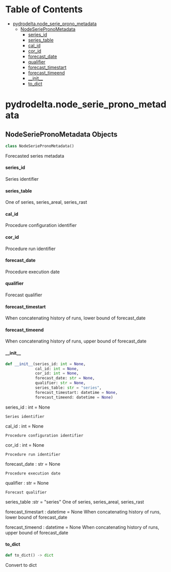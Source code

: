 # Table of Contents

* [pydrodelta.node\_serie\_prono\_metadata](#pydrodelta.node_serie_prono_metadata)
  * [NodeSeriePronoMetadata](#pydrodelta.node_serie_prono_metadata.NodeSeriePronoMetadata)
    * [series\_id](#pydrodelta.node_serie_prono_metadata.NodeSeriePronoMetadata.series_id)
    * [series\_table](#pydrodelta.node_serie_prono_metadata.NodeSeriePronoMetadata.series_table)
    * [cal\_id](#pydrodelta.node_serie_prono_metadata.NodeSeriePronoMetadata.cal_id)
    * [cor\_id](#pydrodelta.node_serie_prono_metadata.NodeSeriePronoMetadata.cor_id)
    * [forecast\_date](#pydrodelta.node_serie_prono_metadata.NodeSeriePronoMetadata.forecast_date)
    * [qualifier](#pydrodelta.node_serie_prono_metadata.NodeSeriePronoMetadata.qualifier)
    * [forecast\_timestart](#pydrodelta.node_serie_prono_metadata.NodeSeriePronoMetadata.forecast_timestart)
    * [forecast\_timeend](#pydrodelta.node_serie_prono_metadata.NodeSeriePronoMetadata.forecast_timeend)
    * [\_\_init\_\_](#pydrodelta.node_serie_prono_metadata.NodeSeriePronoMetadata.__init__)
    * [to\_dict](#pydrodelta.node_serie_prono_metadata.NodeSeriePronoMetadata.to_dict)

<a id="pydrodelta.node_serie_prono_metadata"></a>

# pydrodelta.node\_serie\_prono\_metadata

<a id="pydrodelta.node_serie_prono_metadata.NodeSeriePronoMetadata"></a>

## NodeSeriePronoMetadata Objects

```python
class NodeSeriePronoMetadata()
```

Forecasted series metadata

<a id="pydrodelta.node_serie_prono_metadata.NodeSeriePronoMetadata.series_id"></a>

#### series\_id

Series identifier

<a id="pydrodelta.node_serie_prono_metadata.NodeSeriePronoMetadata.series_table"></a>

#### series\_table

One of series, series_areal, series_rast

<a id="pydrodelta.node_serie_prono_metadata.NodeSeriePronoMetadata.cal_id"></a>

#### cal\_id

Procedure configuration identifier

<a id="pydrodelta.node_serie_prono_metadata.NodeSeriePronoMetadata.cor_id"></a>

#### cor\_id

Procedure run identifier

<a id="pydrodelta.node_serie_prono_metadata.NodeSeriePronoMetadata.forecast_date"></a>

#### forecast\_date

Procedure execution date

<a id="pydrodelta.node_serie_prono_metadata.NodeSeriePronoMetadata.qualifier"></a>

#### qualifier

Forecast qualifier

<a id="pydrodelta.node_serie_prono_metadata.NodeSeriePronoMetadata.forecast_timestart"></a>

#### forecast\_timestart

When concatenating history of runs, lower bound of forecast_date

<a id="pydrodelta.node_serie_prono_metadata.NodeSeriePronoMetadata.forecast_timeend"></a>

#### forecast\_timeend

When concatenating history of runs, upper bound of forecast_date

<a id="pydrodelta.node_serie_prono_metadata.NodeSeriePronoMetadata.__init__"></a>

#### \_\_init\_\_

```python
def __init__(series_id: int = None,
             cal_id: int = None,
             cor_id: int = None,
             forecast_date: str = None,
             qualifier: str = None,
             series_table: str = "series",
             forecast_timestart: datetime = None,
             forecast_timeend: datetime = None)
```

series_id : int = None

    Series identifier

cal_id : int = None

    Procedure configuration identifier

cor_id : int = None

    Procedure run identifier

forecast_date : str = None

    Procedure execution date

qualifier : str = None

    Forecast qualifier

series_table :str = "series"
   One of series, series_areal, series_rast

forecast_timestart : datetime = None
    When concatenating history of runs, lower bound of forecast_date 

forecast_timeend : datetime = None
    When concatenating history of runs, upper bound of forecast_date

<a id="pydrodelta.node_serie_prono_metadata.NodeSeriePronoMetadata.to_dict"></a>

#### to\_dict

```python
def to_dict() -> dict
```

Convert to dict

